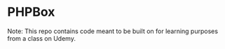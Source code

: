 # PHPBox

Note:
This repo contains code meant to be built on for learning purposes from a class on Udemy.
